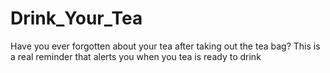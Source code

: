 # Drink_Your_Tea
Have you ever forgotten about your tea after taking out the tea bag? This is a real reminder that alerts you when you tea is ready to drink
